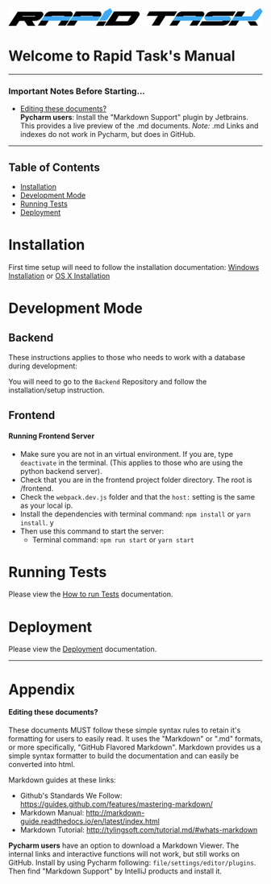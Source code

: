 ![Rapid Task Logo](/docs/images/logo.png)

Welcome to Rapid Task's Manual
==============================

---
### Important Notes Before Starting...
* [Editing these documents?](#editing-these-documents)  
**Pycharm users**: Install the "Markdown Support" plugin by Jetbrains. This provides a live preview of the .md documents.
*Note:* .md Links and indexes do not work in Pycharm, but does in GitHub.  

---
Table of Contents
-----------------
* [Installation](#installation)    
* [Development Mode](#development-mode)  
* [Running Tests](#running-tests)  
* [Deployment](#deployment) 



# Installation 
First time setup will need to follow the installation documentation:
[Windows Installation](/docs/installation_windows.md) or [OS X Installation](/docs/installation_osx.md)


# Development Mode <a id="developmentmode"></a>

Backend
-------
These instructions applies to those who needs to work with a database during development:  

You will need to go to the `Backend` Repository and follow the installation/setup instruction.  

Frontend 
--------
#### Running Frontend Server
* Make sure you are not in an virtual environment. If you are, type ```deactivate``` in the terminal. (This applies to
those who are using the python backend server).  
* Check that you are in the frontend project folder directory. The root is /frontend.
* Check the `webpack.dev.js` folder and that the `host:` setting is the same as your local ip. 
* Install the dependencies with terminal command: `npm install` or `yarn install`. y
* Then use this command to start the server:
    * Terminal command: ```npm run start``` or ```yarn start```


# Running Tests <a id="running-tests"></a>
Please view the [How to run Tests](/docs/how_to_run_tests.md) documentation.

# Deployment <a id="deployment"></a>
Please view the [Deployment](/docs/deployment.md) documentation.

------------------------------------------------------------------------------------------------------------------------

# Appendix

#### Editing these documents? <a id="editingthesedocuments"></a>

These documents MUST follow these simple syntax rules to retain it's formatting for users to easily read. It uses the
"Markdown" or ".md" formats, or more specifically, "GitHub Flavored Markdown". Markdown provides us a simple syntax 
formatter to build the documentation and can easily be converted into html.  

Markdown guides at these links:
* Github's Standards We Follow: https://guides.github.com/features/mastering-markdown/   
* Markdown Manual: http://markdown-guide.readthedocs.io/en/latest/index.html  
* Markdown Tutorial: http://tylingsoft.com/tutorial.md/#whats-markdown

**Pycharm users** have an option to download a Markdown Viewer. The internal links and interactive functions will not 
work, but still works on GitHub. Install by using Pycharm following: ```file/settings/editor/plugins```. Then find 
"Markdown Support" by IntelliJ products and install it. 
